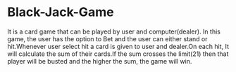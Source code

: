 # Black-Jack-Game
It is a card game that can be played by user and computer(dealer). In this game, the user has the option to Bet and the user can either stand or hit.Whenever user select hit a card is given to user and dealer.On each hit, It will calculate the sum of their cards.If the sum crosses the limit(21) then that player will be busted and the higher the sum, the game will win.
